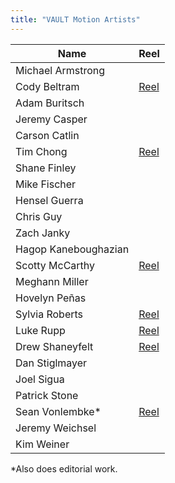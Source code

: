 ```yaml
---
title: "VAULT Motion Artists"
---
```

Name | Reel
--|--
Michael Armstrong |  
Cody Beltram | [Reel](https://vimeo.com/657511471)
Adam Buritsch |  
Jeremy Casper |  
Carson Catlin |  
Tim Chong | [Reel](https://vimeo.com/503301825)
Shane Finley |  
Mike Fischer |  
Hensel Guerra |  
Chris Guy |  
Zach Janky |  
Hagop Kaneboughazian |  
Scotty McCarthy | [Reel](https://f.io/q_oH4wT3)
Meghann Miller |  
Hovelyn Peñas |  
Sylvia Roberts | [Reel](https://f.io/_nW7Xuv-)
Luke Rupp | [Reel](https://vimeo.com/812527777)
Drew Shaneyfelt | [Reel](https://f.io/4RWOwMq4)
Dan Stiglmayer |  
Joel Sigua |  
Patrick Stone |  
Sean Vonlembke* | [Reel](https://vimeo.com/450133249)
Jeremy Weichsel |  
Kim Weiner |  

*Also does editorial work.
